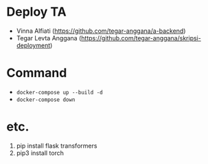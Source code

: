 # Deploy TA
- Vinna Alfiati (https://github.com/tegar-anggana/a-backend)
- Tegar Levta Anggana (https://github.com/tegar-anggana/skripsi-deployment)

# Command
- `docker-compose up --build -d`
- `docker-compose down`

# etc.
1. pip install flask transformers
1. pip3 install torch 
